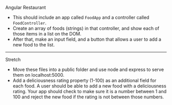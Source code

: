 Angular Restaurant
- This should include an app called ```FoodApp``` and a controller called ```FoodController```.
- Create an array of foods (strings) in that controller, and show each of those items in a list on the DOM.
- After that, make an input field, and a button that allows a user to add a new food to the list.

-------

Stretch
- Move these files into a public folder and use node and express to serve them on localhost:5000.
- Add a deliciousness rating property (1-100) as an additional field for each food. A user should be able to add a new food with a deliciousness rating. Your app should check to make sure it is a number between 1 and 100 and reject the new food if the rating is not between those numbers.